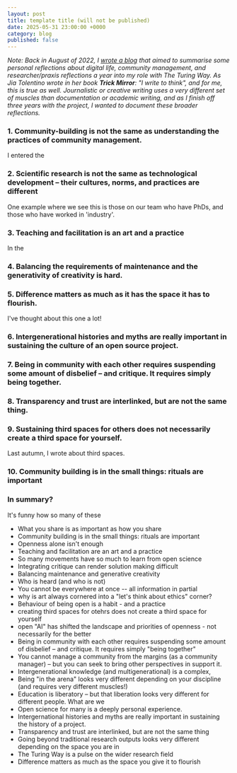 ```yaml
---
layout: post
title: template title (will not be published)
date: 2025-05-31 23:00:00 +0000
category: blog
published: false
---
```


_Note: Back in August of 2022, I [wrote a blog]() that aimed to summarise some personal reflections about digital life, community management, and researcher/praxis reflections a year into my role with The Turing Way. As Jia Tolentino wrote in her book **Trick Mirror**: "I write to think", and for me, this is true as well. Journalistic or creative writing uses a very different set of muscles than documentation or academic writing, and as I finish off three years with the project, I wanted to document these broader reflections._

### 1. Community-building is not the same as understanding  the practices of community management.

I entered the 

### 2. Scientific research is not the same as technological development – their cultures, norms, and practices are different

One example where we see this is those on our team who have PhDs, and those who have worked in 'industry'. 

### 3. Teaching and facilitation is an art and a practice 

In the 

### 4. Balancing the requirements of maintenance and the generativity of creativity is hard.



### 5. Difference matters as much as it has the space it has to flourish.

I've thought about this one a lot!
### 6. Intergenerational histories and myths are really important in sustaining the culture of an open source project. 



### 7. Being in community with each other requires suspending some amount of disbelief – and critique. It requires simply being together.


### 8. Transparency and trust are interlinked, but are not the same thing.


### 9. Sustaining third spaces for others does not necessarily create a third space for yourself.

Last autumn, I wrote about third spaces. 

### 10. Community building is in the small things: rituals are important

###

### In summary?

It's funny how so many of these


- What you share is as important as how you share
- Community building is in the small things: rituals are important
- Openness alone isn't enough
- Teaching and facilitation are an art and a practice
- So many movements have so much to learn from open science
- Integrating critique can render solution making difficult
- Balancing maintenance and generative creativity
- Who is heard (and who is not) 
- You cannot be everywhere at once -- all information in partial
- why is art always cornered into a "let's think about ethics" corner?
- Behaviour of being open is a habit - and a practice
- creating third spaces for otehrs does not create a third space for yourself
- open "AI" has shifted the landscape and priorities of openness - not necessarily for the better
- Being in community with each other requires suspending some amount of disbelief – and critique. It requires simply "being together"
- You cannot manage a community from the margins (as a community manager) – but you can seek to bring other perspectives in support it.
- Intergenerational knowledge (and multigenerational) is a complex, 
- Being "in the arena" looks very different depending on your discipline (and requires very different muscles!)
- Education is liberatory – but that liberation looks very different for different people. What are we 
- Open science for many is a deeply personal experience. 
- Intergernational histories and myths are really important in sustaining the history of a project. 
- Transparency and trust are interlinked, but are not the same thing
- Going beyond traditional research outputs looks very different depending on the space you are in
- The Turing Way is a pulse on the wider research field
- Difference matters as much as the space you give it to flourish